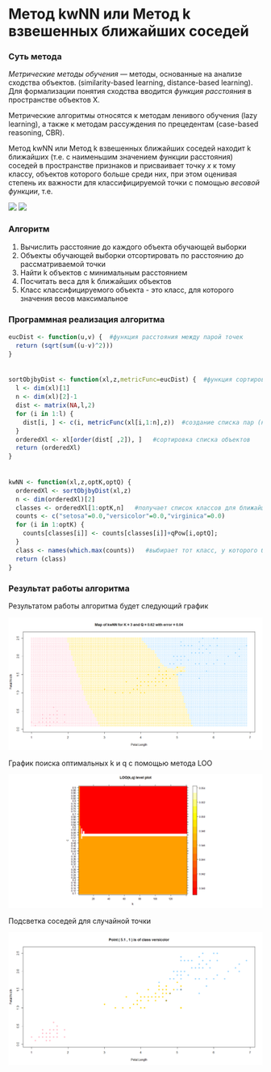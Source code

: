 # Метод kwNN или Метод k взвешенных ближайших соседей

### Суть метода

*Метрические методы обучения* — методы, основанные на анализе сходства объектов. (similarity-based learning, distance-based learning). Для формализации понятия сходства вводится *функция расстояния* в пространстве объектов X.

Метрические алгоритмы относятся к методам ленивого обучения (lazy learning), а также к методам рассуждения по прецедентам (case-based reasoning, CBR).

Метод kwNN или Метод k взвешенных ближайших соседей находит k ближайших (т.е. с наименьшим значением функции расстояния) соседей в пространстве признаков и присваивает точку *x* к тому классу, объектов которого больше среди них, при этом оценивая степень их важности для классифицируемой точки с помощью *весовой функции*, т.е. 

<img src="https://render.githubusercontent.com/render/math?math=\omega (i, u) = [i \le k]w(i)">

<img src="https://render.githubusercontent.com/render/math?math=%5Calpha%20(u%3B%7BX%7D%5E%7Bl%7D%2Ck)%3D%5Carg%5Cmax_%7By%5Cin%20Y%7D%5Csum_%7Bi%3D1%7D%5E%7Bk%7D%5B%7By%7D_%7Bu%7D%5E%7B(i)%7D%20%3Dy%5Dw(i)">


### Алгоритм

1. Вычислить расстояние до каждого объекта обучающей выборки
2. Объекты обучающей выборки отсортировать по расстоянию до рассматриваемой точки
3. Найти k объектов с минимальным расстоянием
4. Посчитать веса для k ближайших объектов
5. Класс классифицируемого объекта - это класс, для которого значения весов максимальное

### Программная реализация алгоритма

```R
eucDist <- function(u,v) {  #функция расстояния между парой точек
  return (sqrt(sum((u-v)^2)))
}


sortObjbyDist <- function(xl,z,metricFunc=eucDist) {  #функция сортировки массива по расстоянию до z
  l <- dim(xl)[1]
  n <- dim(xl)[2]-1
  dist <- matrix(NA,l,2)
  for (i in 1:l) {
    dist[i, ] <- c(i, metricFunc(xl[i,1:n],z))  #создание списка пар (номер объекта, расстояние до z)
  }
  orderedXl <- xl[order(dist[ ,2]), ]   #сортировка списка объектов
  return (orderedXl)
}


kwNN <- function(xl,z,optK,optQ) {
  orderedXl <- sortObjbyDist(xl,z)
  n <- dim(orderedXl)[2]
  classes <- orderedXl[1:optK,n]   #получает список классов для ближайших k объектов
  counts <- c("setosa"=0.0,"versicolor"=0.0,"virginica"=0.0)
  for (i in 1:optK) {
    counts[classes[i]] <- counts[classes[i]]+qPow[i,optQ];
  }
  class <- names(which.max(counts))   #выбирает тот класс, у которого больше всего представителей
  return (class)
}
```

### Результат работы алгоритма

Результатом работы алгоритма будет следующий график

![kwNN](kwNN.png)

График поиска оптимальных k и q с помощью метода LOO

![kwNNLOO](kwNNLOO.png)

Подсветка соседей для случайной точки

![kwNNLightup](kwNNLightup.png)
